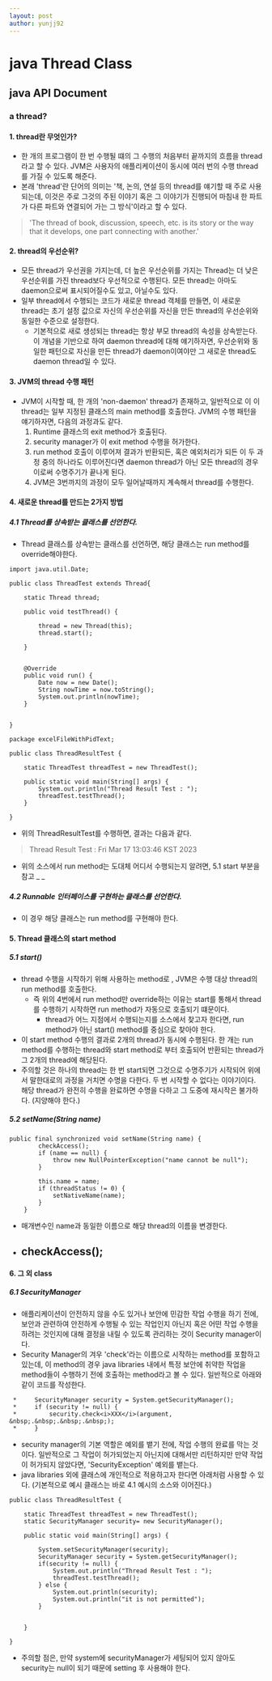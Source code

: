 ```yaml
---
layout: post
author: yunjj92 
---
```

# java Thread Class
## java API Document
### a thread?
#### 1. thread란 무엇인가?
- 한 개의 프로그램이 한 번 수행될 떄의 그 수행의 처음부터 끝까지의 흐름을  thread라고 할 수 있다. JVM은 사용자의 애플리케이션이 동시에 여러 번의 수행 thread를 가질 수 있도록 해준다. 
- 본래 'thread'란 단어의 의미는 '책, 논의, 연설 등의 thread를 얘기할 때 주로 사용되는데, 이것은 주로 그것의 주된 이야기 혹은 그 이야기가 진행되어 마침내 한 파트가 다른 파트와 연결되어 가는 그 방식'이라고 할 수 있다. 
> 'The thread of book, discussion, speech, etc. is its story or the way that it develops, one part connecting with another.'
#### 2. thread의 우선순위?
- 모든 thread가 우선권을 가지는데, 더 높은 우선순위를 가지는 Thread는 더 낮은 우선순위를 가진 thread보다 우선적으로 수행된다. 모든 thread는 아마도 daemon으로써 표시되어질수도 있고, 아닐수도 있다. 
- 일부 thread에서 수행되는 코드가 새로운 thread 객체를 만들면, 이 새로운 thread는 초기 설정 값으로 자신의 우선순위를 자신을 만든 thread의 우선순위와 동일한 수준으로 설정한다. 
    - 기본적으로 새로 생성되는 thread는 항상 부모 thread의 속성을 상속받는다. 이 개념을 기반으로 하여 daemon thread에 대해 얘기하자면, 우선순위와 동일한 패턴으로 자신을 만든 thread가 daemon이여야만 그 새로운 thread도 daemon thread일 수 있다. 
#### 3. JVM의 thread 수행 패턴
- JVM이 시작할 때, 한 개의 'non-daemon' thread가 존재하고, 일반적으로 이 이 thread는 일부 지정된 클래스의 main method를 호출한다. JVM의 수행 패턴을 얘기하자면, 다음의 과정과도 같다. 
    1.  Runtime 클래스의  exit method가 호출된다. 
    2. security manager가 이 exit method 수행을 허가한다. 
    3. run method 호출이 이루어져 결과가 반환되든, 혹은 예외처리가 되든 이 두 과정 중의 하나라도 이루어진다면 daemon thread가 아닌 모든 thread의 경우 이로써 수명주기가 끝나게 된다. 
    4. JVM은 3번까지의 과정이 모두 일어날때까지 계속해서 thread를 수행한다. 
#### 4. 새로운 thread를 만드는 2가지 방법 
##### 4.1 Thread를 상속받는 클래스를 선언한다. 
- Thread 클래스를 상속받는 클래스를 선언하면, 해당 클래스는 run method를 override해야한다. 
```
import java.util.Date;

public class ThreadTest extends Thread{

	static Thread thread;
	
	public void testThread() {
		
		thread = new Thread(this);
		thread.start();
		
	}
	
	
	@Override
	public void run() {
		Date now = new Date();
		String nowTime = now.toString();
		System.out.println(nowTime);
	}
	

}
```
```
package excelFileWithPidText;

public class ThreadResultTest {

	static ThreadTest threadTest = new ThreadTest();
	
	public static void main(String[] args) {
		System.out.println("Thread Result Test : ");
		threadTest.testThread();
	}

}
```
- 위의 ThreadResultTest를 수행하면, 결과는 다음과 같다. 
> Thread Result Test : Fri Mar 17 13:03:46 KST 2023
- 위의 소스에서 run method는 도대체 어디서 수행되는지 알려면, 5.1 start 부분을 참고
_ _ 
##### 4.2 Runnable 인터페이스를 구현하는 클래스를 선언한다. 
- 이 경우 해당 클래스는 run method를 구현해야 한다.
#### 5. Thread 클래스의 start method
##### 5.1 start()  
- thread 수행을 시작하기 위해 사용하는 method로 , JVM은 수행 대상 thread의 run method를 호출한다. 
    - 즉 위의 4번에서 run method만 override하는 이유는 start를 통해서 thread를 수행하기 시작하면 run method가 자동으로 호출되기 떄문이다. 
        - thread가 어느 지점에서 수행되는지를 소스에서 찾고자 한다면, run method가 아닌 start() method를 중심으로 찾아야 한다. 
- 이 start method 수행의 결과로 2개의 thread가 동시에 수행된다. 한 개는 run method를 수행하는 thread와 start method로 부터 호출되어 반환되는 thread가 그 2개의 thread에 해당된다. 
- 주의할 것은 하나의 thread는 한 번 start되면 그것으로 수명주기가 시작되어 위에서 말한대로의 과정을 거치면 수명을 다한다. 두 번 시작할 수 없다는 이야기이다. 해당 thread가 완전히 수행을 완료하면 수명을 다하고 그 도중에 재시작은 불가하다. (지양해야 한다.)
##### 5.2 setName(String name) 
```
public final synchronized void setName(String name) {
        checkAccess();
        if (name == null) {
            throw new NullPointerException("name cannot be null");
        }

        this.name = name;
        if (threadStatus != 0) {
            setNativeName(name);
        }
    }
```
- 매개변수인 name과 동일한 이름으로 해당 thread의 이름을 변경한다. 
- checkAccess(); 
    - 

#### 6. 그 외 class
##### 6.1 SecurityManager 
- 애플리케이션이 안전하지 않을 수도 있거나 보안에 민감한 작업 수행을 하기 전에, 보안과 관련하여 안전하게 수행될 수 있는 작업인지 아닌지 혹은 어떤 작업 수행을 하려는 것인지에 대해 결정을 내릴 수 있도록 관리하는 것이 Security manager이다. 
- Security Manager의 겨우 'check'라는 이름으로 시작하는 method를 포함하고 있는데, 이 method의 경우 java libraries 내에서 특정 보안에 취약한 작업을 method들이 수행하기 전에 호출하는 method라고 볼 수 있다. 일반적으로 아래와 같이 코드를 작성한다. 
```
 *     SecurityManager security = System.getSecurityManager();
 *     if (security != null) {
 *         security.check<i>XXX</i>(argument, &nbsp;.&nbsp;.&nbsp;.&nbsp;);
 *     }
```
- security manager의 기본 역할은 예외를 뱉기 전에, 작업 수행의 완료를 막는 것이다. 일반적으로 그 작업이 허가되었는지 아닌지에 대해서만 리턴하지만 만약 작업이 허가되지 않았다면, 'SecurityException' 예외를 뱉는다. 
- java libraries 외에 클래스에 개인적으로 적용하고자 한다면 아래처럼 사용할 수 있다. (기본적으로 예시 클래스는 바로 4.1 예시의 소스와 이어진다.)
```
public class ThreadResultTest {

	static ThreadTest threadTest = new ThreadTest();
	static SecurityManager security= new SecurityManager();
	
	public static void main(String[] args) {
		
		System.setSecurityManager(security);
		SecurityManager security = System.getSecurityManager();
		if(security != null) {
			System.out.println("Thread Result Test : ");
			threadTest.testThread();
		} else {
			System.out.println(security);
			System.out.println("it is not permitted");
		}
		
		
	}

}
```
- 주의할 점은, 만약 system에 securityManager가 세팅되어 있지 않아도 security는 null이 되기 때문에 setting 후 사용해야 한다. 
    

